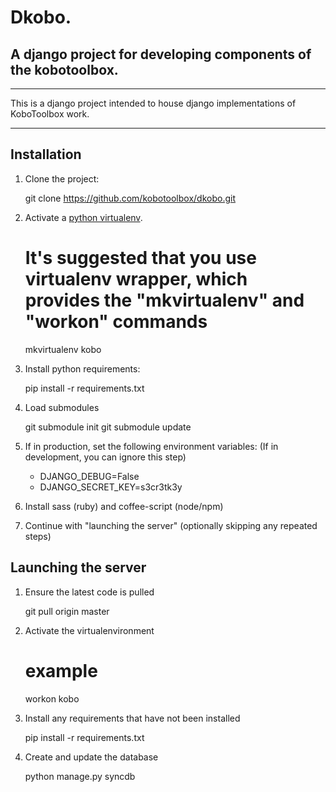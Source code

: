# Dkobo.
## A django project for developing components of the kobotoolbox.
------------------------------

This is a django project intended to house django implementations of KoboToolbox work.

------------------------------

## Installation

1. Clone the project:

    git clone https://github.com/kobotoolbox/dkobo.git

1. Activate a [python virtualenv](https://pypi.python.org/pypi/virtualenv).

    # It's suggested that you use virtualenv wrapper, which provides the "mkvirtualenv" and "workon" commands
    mkvirtualenv kobo

1. Install python requirements:

    pip install -r requirements.txt

1. Load submodules

    git submodule init
    git submodule update

1. If in production, set the following environment variables: (If in development, you can ignore this step)

	* DJANGO_DEBUG=False
	* DJANGO_SECRET_KEY=s3cr3tk3y

1. Install sass (ruby) and coffee-script (node/npm)

1. Continue with "launching the server" (optionally skipping any repeated steps)

## Launching the server

1. Ensure the latest code is pulled

    git pull origin master

1. Activate the virtualenvironment

    # example
    workon kobo

1. Install any requirements that have not been installed

    pip install -r requirements.txt

1. Create and update the database

    python manage.py syncdb

